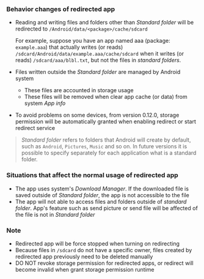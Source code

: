 ### Behavior changes of redirected app

* Reading and writing files and folders other than _Standard folder_ will be redirected to `/Android/data/<package>/cache/sdcard`

  For example, suppose you have an app named aaa (package: `example.aaa`) that actually writes (or reads) `/sdcard/Android/data/example.aaa/cache/sdcard` when it writes (or reads) `/sdcard/aaa/blbl.txt`, but not the files in _standard folders_.

* Files written outside the _Standard folder_ are managed by Android system
  * These files are accounted in storage usage
  * These files will be removed when clear app cache (or data) from system _App info_

* To avoid problems on some devices, from version 0.12.0, storage permission will be automatically granted when enabling redirect or start redirect service

> _Standard folder_ refers to folders that Android will create by default, such as `Android`, `Pictures`, `Music` and so on. In future versions it is possible to specify separately for each application what is a standard folder.

### Situations that affect the normal usage of redirected app

* The app uses system's _Download Manager_. If the downloaded file is saved outside of _Standard folder_, the app is not accessible to the file
* The app will not able to access files and folders outside of _standard folder_. App's feature such as send picture or send file will be affected of the file is not in _Standard folder_

### Note

* Redirected app will be force stopped when turning on redirecting
* Because files in `/sdcard` do not have a specific owner, files created by redirected app previously need to be deleted manually
* DO NOT revoke storage permission for redirected apps, or redirect will become invalid when grant storage permission runtime